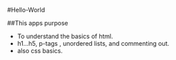 #Hello-World

##This apps purpose
- To understand the basics of html.
- h1...h5, p-tags , unordered lists, and commenting out.
- also css basics.
